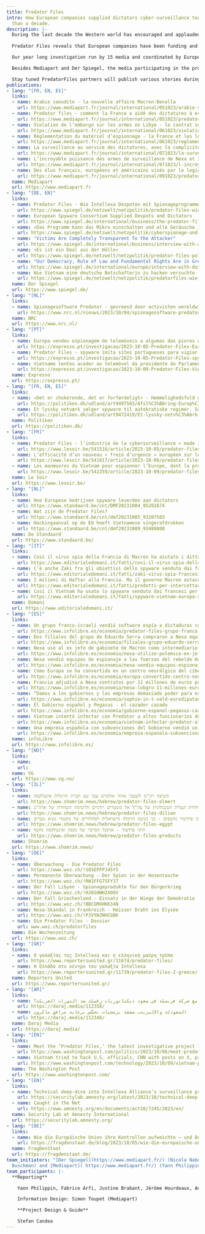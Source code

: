 ```yaml
---
title: Predator Files
intro: How European companies supplied dictators cyber-surveillance tools for more
  than a decade.
description: |-
  During the last decade the Western world has encouraged and applauded the digital tools that empower democracy activism in countries under authoritarian regimes. But at the same time European companies have supplied such authoritarian regimes the digital back doors to turn any digital device into powerful spying tools against dissenters. 
  
  Predator Files reveals that European companies have been funding and selling cyber-surveillance tools to dictators for more than a decade with the passive complicity of many European governments. The preliminary peak of surveillance excesses was most recently reached by the Intellexa Alliance - an association of several European companies through which Predator software was supplied to authoritarian states. Activists, journalists and academics have been targeted, as have European and U.S. officials.

  Our year long investigation run by 15 media and coordinated by European Investigative Collaborations (EIC.network) is based on hundreds of confidential documents obtained by Mediapart and Der Spiegel, analysed with the help of the Security Lab of Amnesty International.

  Besides Mediapart and Der Spiegel, the media participating in the project are NRC, Politiken, Expresso, Le Soir, De Standaard, VG, infolibre and Domani - all members of the EIC.network - who have collaborated with Shomrim (Israel), Die Wochenzeitung (Switzerland), Reporters United (Greece), Daraj Media (Lebanon) and the Washington Post (U.S.).

  Stay tuned PredatorFiles partners will publish various stories during the days to come.
publications:
- lang: "[FR, EN, ES]"
  links:
  - name: Arabie saoudite - la nouvelle affaire Macron-Benalla
    url: https://www.mediapart.fr/journal/international/051023/arabie-saoudite-la-nouvelle-affaire-macron-benalla
  - name: Predator files - comment la France a aidé des dictatures à espionner leur peuple
    url: https://www.mediapart.fr/journal/international/051023/predator-files-comment-la-france-aide-des-dictatures-espionner-leur-peuple
  - name: Violation de l’embargo sur les armes en Libye - le contrat secret avec Haftar qui embarrasse la France
    url: https://www.mediapart.fr/journal/international/061023/violation-de-l-embargo-sur-les-armes-en-libye-le-contrat-secret-avec-haftar-qui-embarrasse-la-franc
  - name: Règlementation du matériel d’espionnage - la France et les lobbies debout sur les freins
    url: https://www.mediapart.fr/journal/international/061023/reglementation-du-materiel-d-espionnage-la-france-et-les-lobbies-debout-sur-les-freins
  - name: La surveillance au service des dictatures, avec la complicité de la DGSE
    url: https://www.mediapart.fr/journal/international/071023/la-surveillance-au-service-des-dictatures-avec-la-complicite-de-la-dgse
  - name: L’incroyable puissance des armes de surveillance de Nexa et Intellexa
    url: https://www.mediapart.fr/journal/international/071023/l-incroyable-puissance-des-armes-de-surveillance-de-nexa-et-intellexa
  - name: Des élus français, européens et américains visés par le logiciel espion
    url: https://www.mediapart.fr/journal/international/091023/predator-files-des-elus-francais-europeens-et-americains-vises-par-le-logiciel-espion
  name: Mediapart
  url: https://www.mediapart.fr
- lang: "[DE, EN]"
  links:
  - name: Predator Files - Wie Intellexa Despoten mit Spionageprogrammen versorgte
    url: https://www.spiegel.de/netzwelt/netzpolitik/predator-files-wie-intellexa-jahrelang-despoten-mit-spionageprogrammen-versorgte-a-0268f613-6b56-48e7-822f-0eccb85ae5c9
  - name: European Spyware Consortium Supplied Despots and Dictators
    url: https://www.spiegel.de/international/business/the-predator-files-european-spyware-consortium-supplied-despots-and-dictators-a-2fd8043f-c5c1-4b05-b5a6-e8f8b9949978
  - name: »Das Programm kann das Mikro einschalten und alle Geräusche im Raum aufzeichnen«
    url: https://www.spiegel.de/netzwelt/netzpolitik/cyberspionage-und-digitale-ueberwachung-man-kann-sich-kaum-schuetzen-a-33ebeb75-ef20-4e77-ad12-da52b0b97a2f
  - name: "Victims Are Completely Transparent To the Attacker"
    url: https://www.spiegel.de/international/business/interview-with-amnesty-international-security-lab-detective-the-victims-are-completely-transparent-to-the-attacker-a-f4da57c1-70d3-4be5-863d-370b7a32dbd9?sara_ref=re-so-app-sh
  - name: »Es ist ein Deal aus der Hölle«
    url: https://www.spiegel.de/netzwelt/netzpolitik/predator-files-politikerin-sophie-in-t-veld-warnt-vor-entfesselter-ueberwachungsindustrie-in-europa-a-e0948322-af14-4701-9e67-80fdece1c66a?sara_ref=re-so-app-sh
  - name: "Our Democracy, Rule of Law and Fundamental Rights Are in Great Danger"
    url: https://www.spiegel.de/international/europe/interview-with-dutch-politician-sophie-in-t-veld-on-the-predator-files-it-s-a-deal-from-hell-a-2097c0c0-f0dd-4443-87af-9dacdd3158a1?utm_source=dlvr.it&utm_medium=twitter#ref=rss
  - name: Wie Vietnam eine deutsche Botschafterin zu hacken versuchte
    url: https://www.spiegel.de/netzwelt/netzpolitik/predatorfiles-wie-vietnam-eine-deutsche-botschafterin-zu-hacken-versuchte-a-1d87a7d4-bb5c-4fa4-8824-c63d499be2f5
  name: Der Spiegel
  url: https://www.spiegel.de/
- lang: "[NL]"
  links:
  - name: Spionagesoftware Predator - gevreesd door activisten wereldwijd en made in the EU
    url: https://www.nrc.nl/nieuws/2023/10/04/spionagesoftware-predator-gevreesd-door-activisten-wereldwijd-en-made-in-the-eu-a4176204
  name: NRC
  url: https://www.nrc.nl/
- lang: "[PT]"
  links:
  - name: Europa vendeu espionagem de telemóveis a algumas das piores ditaduras do mundo
    url: https://expresso.pt/investigacao/2023-10-05-Predator-Files-Europa-vendeu-espionagem-de-telemoveis-a-algumas-das-piores-ditaduras-do-mundo-effed3d4
  - name: Predator Files - spyware imita sites portugueses para vigiar angolanos
    url: https://expresso.pt/investigacao/2023-10-05-Predator-Files-spyware-imita-sites-portugueses-para-vigiar-angolanos-9cf017b0
  - name: Vietname tentou aceder ao telemóvel da presidente do Parlamento Europeu, jornalistas e académicos. Como? Através do Twitter
    url: https://expresso.pt/investigacao/2023-10-09-Predator-Files-Vietname-tentou-aceder-ao-telemovel-da-presidente-do-Parlamento-Europeu-jornalistas-e-academicos.-Como--Atraves-do-Twitter-eebfc358
  name: Expresso
  url: https://expresso.pt/
- lang: "[FR, EN, ES]"
  links:
  - name: »Det er chokerende, det er forfærdeligt« - Hemmelighedsfuld gruppe af virksomheder afsløret i at sælge omstridt teknologi til flere regimer
    url: https://politiken.dk/udland/art9497583/Afsl%C3%B8ring-Europ%C3%A6isk-netv%C3%A6rk-s%C3%A6lger-aggressiv-spyware-til-nogle-af-verdens-v%C3%A6rste-autokrater
  - name: Et lyssky netværk sælger spyware til autokratiske regimer. Sådan kan de overtage kontrollen med en mobiltelefon
    url: https://politiken.dk/udland/art9472419/Et-lyssky-netv%C3%A6rk-s%C3%A6lger-spyware-til-autokratiske-regimer.-S%C3%A5dan-kan-de-overtage-kontrollen-med-en-mobiltelefon
  name: Politiken
  url: https://politiken.dk/
- lang: "[FR]"
  links:
  - name: Predator Files - l’industrie de la cybersurveillance « made in UE » au service d’Etats autoritaires
    url: https://www.lesoir.be/541516/article/2023-10-05/predator-files-lindustrie-de-la-cybersurveillance-made-ue-au-service-detats
  - name: L’efficacité d’un nouveau « frein d’urgence » européen sur les exportations à risque déjà remise en cause
    url: https://www.lesoir.be/541817/article/2023-10-06/predator-files-lefficacite-dun-nouveau-frein-durgence-europeen-sur-les
  - name: Les manœuvres du Vietnam pour espionner l’Europe, dont la présidente du Parlement européen
    url: https://www.lesoir.be/542259/article/2023-10-09/predator-files-les-manoeuvres-du-vietnam-pour-espionner-leurope-dont-la
  name: Le Soir
  url: https://www.lesoir.be/
- lang: "[NL]"
  links:
  - name: Hoe Europese bedrijven spyware leverden aan dictators
    url: https://www.standaard.be/cnt/DMF20231004_95282674
  - name: Wat zijn de Predator Files?
    url: https://www.standaard.be/cnt/dmf20231005_93207503
  - name: Hackingaanval op de EU heeft Vietnamese vingerafdrukken
    url: https://www.standaard.be/cnt/dmf20231009_93480808
  name: De Standaard
  url: https://www.standaard.be/
- lang: "[IT]"
  links:
  - name: Così il virus spia della Francia di Macron ha aiutato i dittatori a sorvegliare i cittadini
    url: https://www.editorialedomani.it/fatti/cosi-il-virus-spia-della-francia-di-macron-ha-aiutato-i-dittatori-a-sorvegliare-i-cittadini-xsdaoi0f
  - name: C’è anche Zaki fra gli obiettivi dello spyware venduto dai francesi all’Egitto
    url: https://www.editorialedomani.it/fatti/zaki-virus-spia-francesi-egitto-qsmo9awa
  - name: I milioni di Haftar alla Francia. Ma il governo Macron ostacola l’inchiesta sulla Libia
    url: https://www.editorialedomani.it/fatti/prodotti-per-intercettare-venduti-alla-libia-cosi-il-governo-macron-ha-ostacolato-le-indagini-predator-files-fslc2bxf
  - name: Così il Vietnam ha usato lo spyware venduto dai francesi per attaccare le istituzioni europee
    url: https://www.editorialedomani.it/fatti/spyware-vietnam-europa-stati-uniti-predator-files-francia-macron-cnuj2jyx
  name: Domani
  url: https://www.editorialedomani.it/
- lang: "[ES]"
  links:
  - name: Un grupo franco-israelí vendió software espía a dictaduras con la complicidad europea
    url: https://www.infolibre.es/economia/predator-files-grupo-franco-israeli-vendio-programas-espia-dictaduras-mundo-complicidad-europea_1_1605322.html
  - name: Dos filiales del grupo de Eduardo Serra compraron a Nexa equipos de espionaje para venderlos a Emiratos 
    url: https://www.infolibre.es/economia/filiales-grupo-eduardo-serra-compraron-nexa-equipos-interceptar-moviles-luego-vendieron-emiratos_1_1604095.html
  - name: Nexa usó al ex jefe de gabinete de Macron como intermediario para vender software espía a los saudíes  
    url: https://www.infolibre.es/economia/nexa-utilizo-polemico-ex-jefe-gabinete-macron-intermediario-nexa-utilizo-polemico-ex-jefe-gabinete-macron-intermediario-vender-programas-espia-arabia-saudi_1_1606018.html
  - name: Nexa vendió equipos de espionaje a las fuerzas del rebelde Haftar violando el embargo de armas a Libia  
    url: https://www.infolibre.es/economia/nexa-vendio-equipos-espionaje-fuerzas-rebelde-haftar-violando-embargo-armas-libia_1_1606862.html
  - name: Cómo Europa se ha convertido en un centro neurálgico del ciberespionaje mundial  
    url: https://www.infolibre.es/economia/europa-convertido-centro-neuralgico-ciberespionaje-mundial_1_1607531.html
  - name: Francia adjudicó a Nexa contratos por 11 millones de euros pese a ser investigada por sus ventas a dictaduras
    url: https://www.infolibre.es/economia/nexa-lobgro-11-millones-euros-contratos-frances-pese-investigada-ventas-dictaduras_1_1607466.html
  - name: “Damos a los gobiernos y las empresas demasiado poder para espiar”
    url: https://www.infolibre.es/economia/sophie-in-t-veld-eurodiputada-damos-gobiernos-empresas-espiarnos_1_1608245.html
  - name: El Gobierno español y Pegasus - el cazador cazado
    url: https://www.infolibre.es/economia/gobierno-espanol-pegasus-cazador-cazado_1_1604286.html
  - name: Vietnam intentó infectar con Predator a altos funcionarios de la UE, congresistas de EEUU y un académico español
    url: https://www.infolibre.es/economia/vietnam-infectar-predator-altos-funcionarios-ue-congresistas-eeuu-academico-espanol_1_1608853.html
  - name: Una empresa española con subvenciones del Gobierno vendió un programa espía a la dictadura vietnamita
    url: https://www.infolibre.es/economia/empresa-espanola-subvencionada-gobierno-vendio-programa-espia-dictadura-vietnam_1_1604248.html
  name: infoLibre
  url: https://www.infolibre.es/
- lang: "[NO]"
  links:
  - name: 
    url: 
  name: VG
  url: https://www.vg.no/
- lang: "[IL]"
  links:
  - name: חשיפה רה"מ לשעבר אהוד אולמרט עבד עם חברת הרוגלות אינטלקסה
    url: https://www.shomrim.news/hebrew/predator-files-olmert
  - name: תיקי פרדטור - מיחידת העלית הטכנולוגית של צה"ל אל משטרים רודניים ולרשימה השחורה של ארה"ב
    url: https://www.shomrim.news/hebrew/predator-files-dilian
  - name: תיקי פרדטור נחשפים - כך הגיעה הרוגלה הישראלית לסלולריים של מתנגדי נשיא מצרים
    url: https://www.shomrim.news/hebrew/predator-files-egypt
  - name: תיקי פרדטור - ארסנל הסייבר של נקסה ואינטלקסה נחשף
    url: https://www.shomrim.news/hebrew/predator-files-products 
  name: Shomrim
  url: https://www.shomrim.news/
- lang: "[DE]"
  links:
  - name: Überwachung - Die Predator Files
    url: https://www.woz.ch/!SQSEPFPJ45YS
  - name: Permanente Überwachung - Der Spion in der Hosentasche
    url: https://www.woz.ch/!RW1FFG7SFY37
  - name: Der Fall Libyen - Spionage­produkte für den Bürgerkrieg
    url: https://www.woz.ch/!HJ6SHWH2X08V
  - name: Der Fall Griechenland - Einsatz in der Wiege der Demokratie
    url: https://www.woz.ch/!BBCGMXHKK34N
  - name: Nexa-Skandal in Frankreich - Heisser Draht ins Élysée
    url: https://www.woz.ch/!PJVYWJNHCGBK
  - name: Die Predator Files - Dossier
    url: www.woz.ch/predatorfiles
  name: Die Wochenzeitung
  url: https://www.woz.ch/
- lang: "[GR]"
  links:
  - name: Ο γαλαξίας της Intellexa και η ελληνική μαύρη τρύπα
    url: https://www.reportersunited.gr/11674/predator-files/
  - name: Η Ελλάδα στο κέντρο του γαλαξία Intellexa
    url: https://www.reportersunited.gr/11739/predator-files-2-greece/
  name: Reporters United
  url: https://www.reportersunited.gr/
- lang: "[AR]"
  links:
  - name: كيف ساهم الإليزيه مع شركة فرنسيّة في صعود ديكتاتوريات رقميّة ضد الثورات العربيّة؟
    url: https://daraj.media/112358/
  - name: السعوديّة والإليزيه… صفقة برمجيات تجسُّس برعاية مرافق ماكرون
    url: https://daraj.media/112348/
  name: Daraj Media
  url: https://daraj.media/
- lang: "[EN]"
  links:
  - name: Meet the ‘Predator Files,’ the latest investigative project looking into spyware
    url: https://www.washingtonpost.com/politics/2023/10/06/meet-predator-files-latest-investigative-project-looking-into-spyware/
  - name: Vietnam tried to hack U.S. officials, CNN with posts on X, probe finds
    url: https://www.washingtonpost.com/technology/2023/10/09/vietnam-predator-hack-investigation/
  name: The Washington Post
  url: https://www.washingtonpost.com/
- lang: "[EN]"
  links:
  - name: Technical deep-dive into Intellexa Alliance’s surveillance products
    url: https://securitylab.amnesty.org/latest/2023/10/technical-deep-dive-into-intellexa-alliance-surveillance-products/
  - name: Caught in the Net
    url: https://www.amnesty.org/en/documents/act10/7245/2023/en/
  name: Security Lab at Amnesty International
  url: https://securitylab.amnesty.org/
- lang: "[DE]"
  links:
  - name: Wie die Europäische Union ihre Kontrollen aufweichte – und Deutschland half
    url: https://fragdenstaat.de/blog/2023/10/05/wie-die-europaische-union-ihre-kontrollen-aufweichte-und-deutschland-half/
  name: FragDenStaat 
  url: https://fragdenstaat.de/
team_initiators: "[Der Spiegel](https://www.mediapart.fr/) (Nicola Naber and Rafael
  Buschman) and [Mediapart]( https://www.mediapart.fr/) (Yann Philippin)"
team_participants: |-
  **Reporting**

    Yann Philippin, Fabrice Arfi, Justine Brabant, Jérôme Hourdeaux, Antton Rouget, Matthieu Suc Mediapart),  Rafael Buschmann, Nicola Naber, Marcel Rosenbach, Max Hoppenstedt, Sven Becker (DER SPIEGEL), Roeland Termote and Nikolas Vanhecke (De Standaard), Micael Pereira (Expresso), Stefano Vergine (Domani), Arthur Sente (Le Soir), Wilmer Heck and Marloes de Koning (NRC), Begona Ramirez (infoLibre), Carl Emil Arnfred (Politiken), Daniel Dolev (Shomrim), Jan Jirat and Lorenzo Naegeli (Die Wochenzeitung), Thodoris Chondrogiannos and Nikolas Leontopoulos (Reporters United), Alia Ibrahim, Sara Karam, Hazem Alamin, Diana Itawi, Hasan Hamade, Ammar ALMAMOUN, Diana Moukaled, Jana Barakat, Hala Nasreddine (Daraj), Natalia M. (EIC).

    Information Design: Simon Toupet (Mediapart)

    **Project Design & Guide**

    Stefan Candea
---
```

